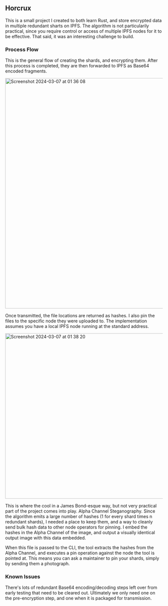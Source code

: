 ## Horcrux

This is a small project I created to both learn Rust, and store encrypted data in multiple redundant sharts on IPFS. 
The algorithm is not particularily practical, since you require control or access of multiple IPFS nodes for it to be effective. 
That said, it was an interesting challenge to build.

### Process Flow

This is the general flow of creating the shards, and encrypting them. After this process is completed, they are then forwarded to IPFS as Base64 encoded fragments.

<img width="733" alt="Screenshot 2024-03-07 at 01 36 08" src="https://github.com/mapleman-is/horcrux/assets/76260172/ba79b219-2e33-4cb8-bf92-dc9178f7ecaa">

Once transmitted, the file locations are returned as hashes. I also pin the files to the specific node they were uploaded to. The implementation assumes you have a local IPFS
node running at the standard address.

<img width="526" alt="Screenshot 2024-03-07 at 01 38 20" src="https://github.com/mapleman-is/horcrux/assets/76260172/1fcb66e8-af18-4ede-b9c1-b997bc062510">

This is where the cool in a James Bond-esque way, but not very practical part of the project comes into play. Alpha Channel Steganography. Since the algorithm emits a large number
of hashes (1 for every shard times n redundant shards), I needed a place to keep them, and a way to cleanly send bulk hash data to other node operators for pinning. I embed the hashes
in the Alpha Channel of the image, and output a visually identical output image with this data embedded.

When this file is passed to the CLI, the tool extracts the hashes from the Alpha Channel, and executes a pin operation against the node the tool is pointed at. 
This means you can ask a maintainer to pin your shards, simply by sending them a photograph.

### Known Issues

There's lots of redundant Base64 encoding/decoding steps left over from early testing that need to be cleared out. Ultimately we only need one on the pre-encryption step, and one
when it is packaged for transmission.
